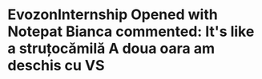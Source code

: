 EvozonInternship
Opened with Notepat
Bianca commented: It's like a struțocămilă
A doua oara am deschis cu VS
===

